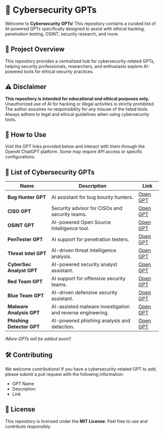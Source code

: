 # 🔐 Cybersecurity GPTs

Welcome to **Cybersecurity GPTs**! This repository contains a curated list of AI-powered GPTs specifically designed to assist with ethical hacking, penetration testing, OSINT, security research, and more.

## 🚀 Project Overview
This repository provides a centralized hub for cybersecurity-related GPTs, helping security professionals, researchers, and enthusiasts explore AI-powered tools for ethical security practices.

## ⚠️ Disclaimer
**This repository is intended for educational and ethical purposes only.** Unauthorized use of AI for hacking or illegal activities is strictly prohibited. The author assumes no responsibility for any misuse of the listed tools. Always adhere to legal and ethical guidelines when using cybersecurity tools.

## 📖 How to Use
Visit the GPT links provided below and interact with them through the OpenAI ChatGPT platform. Some may require API access or specific configurations.

## 🔗 List of Cybersecurity GPTs
| Name                     | Description                                          | Link                             |
|--------------------------|------------------------------------------------------|----------------------------------|
| **Bug Hunter GPT**        | AI assistant for bug bounty hunters.                 | [Open GPT](https://chatgpt.com/g/g-y2KnRe0w4-bug-hunter-gpt) |
| **CISO GPT**              | Security advisor for CISOs and security teams.       | [Open GPT](https://chatgpt.com/g/g-SLIP9xhwo-ciso-gp)       |
| **OSINT GPT**             | AI-powered Open Source Intelligence tool.            | [Open GPT](https://chatgpt.com/g/g-ysjJG1VjM-osint-gpt)      |
| **PenTester GPT**         | AI support for penetration testers.                  | [Open GPT](https://pentestgpt.ai)   |
| **Threat Intel GPT**      | AI-driven threat intelligence analysis.              | [Open GPT](https://chatgpt.com/g/g-Vy4rIqiCF-threat-intel-bot)|
| **CyberSec Analyst GPT**  | AI-powered security analyst assistant.               | [Open GPT](https://chatgpt.com/g/g-12V1yLgzC-amelia-cybersecurity-analyst) |
| **Red Team GPT**          | AI support for offensive security teams.             | [Open GPT](https://openai.com/form/red-teaming-network)    |
| **Blue Team GPT**         | AI-driven defensive security assistant.              | [Open GPT](https://chatgpt.com/g/g-Ewq6VIJ7b-blueteam-ai)   |
| **Malware Analysis GPT**  | AI-assisted malware investigation and reverse engineering. | [Open GPT](https://chatgpt.com/g/g-UsiBwOXNA-malware-analyst) |
| **Phishing Detector GPT** | AI-powered phishing analysis and detection.          | [Open GPT](https://chatgpt.com/g/g-DjkKuz4T2-phishing-detector) |

_(More GPTs will be added soon!)_

## 🛠 Contributing
We welcome contributions! If you have a cybersecurity-related GPT to add, please submit a pull request with the following information:
- GPT Name
- Description
- Link

## 📜 License
This repository is licensed under the **MIT License**. Feel free to use and contribute responsibly.
